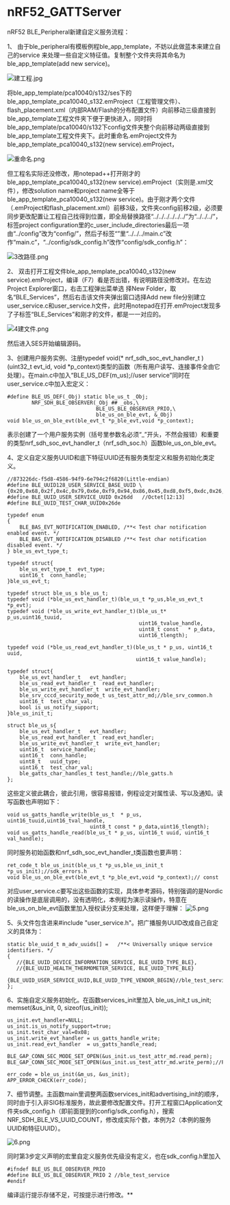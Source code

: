 # nRF52_GATTServer

nRF52 BLE_Peripheral新建自定义服务流程：

1、	由于ble_peripheral有模板例程ble_app_template，不妨以此做蓝本来建立自己的service
来处理一些自定义特征值。复制整个文件夹将其命名为ble_app_template(add new service)。

![建工程.jpg](过程截图/1建工程.png)
 
将ble_app_template/pca10040/s132/ses下的ble_app_template_pca10040_s132.emProject（工程管理文件）、flash_placement.xml（内部RAM/Flash的分布配置文件）向前移动三级直接到ble_app_template工程文件夹下便于更快进入，同时将ble_app_template/pca10040/s132下config文件夹整个向前移动两级直接到ble_app_template工程文件夹下。此时重命名.emProject文件为ble_app_template_pca10040_s132(new service).emProject，

 ![重命名.png](过程截图/2重命名.png)

但工程名实际还没修改，用notepad++打开刚才的ble_app_template_pca10040_s132(new service).emProject（实则是.xml文件），修改solution name和project name全等于ble_app_template_pca10040_s132(new service)。由于刚才两个文件（.emProject和flash_placement.xml）前移3级，文件夹config前移2级，必须要同步更改配置让工程自己找得到位置，即全局替换路径“../../../../../../”为“../../../”，标签project configuration里的c_user_include_directories最后一项由“../config”改为“config/”，然后子标签“<folder Name="Application">”里“../../../main.c”改作“main.c”，“../config/sdk_config.h”改作“config/sdk_config.h”：

 ![3改路径.png](过程截图/3改路径.png)

2、	双击打开工程文件ble_app_template_pca10040_s132(new service).emProject，编译（F7）看是否出错，有说明路径没修改对。在左边Project Explorer窗口，右击工程弹出菜单选
择New Folder，取名“BLE_Services”，然后右击该文件夹弹出窗口选择Add new file分别建立user_service.c和user_service.h文件，此时用notepad在打开.emProject发现多了子标签“BLE_Services”和刚才的文件，都是一一对应的。

 ![4建文件.png](过程截图/4建文件.png)

然后进入SES开始编辑源码。

3、创建用户服务实例、注册typedef void(* nrf_sdh_soc_evt_handler_t )(uint32_t evt_id, void *p_context)类型的函数（所有用户读写、连接事件全由它处理）。在main.c中加入“BLE_US_DEF(m_us);//user service”同时在user_service.c中加入宏定义：

    #define BLE_US_DEF(_Obj) static ble_us_t _Obj;
            NRF_SDH_BLE_OBSERVER(_Obj ## _obs,\
     							 BLE_US_BLE_OBSERVER_PRIO,\
     							 ble_us_on_ble_evt, &_Obj)
    void ble_us_on_ble_evt(ble_evt_t *p_ble_evt,void *p_context);
表示创建了一个用户服务实例（括号里参数名必须“_”开头，不然会报错）和重要的类型nrf_sdh_soc_evt_handler_t（nrf_sdh_soc.h）函数ble_us_on_ble_evt。

4、定义自定义服务UUID和底下特征UUID还有服务类型定义和服务初始化类定义。

    //873226dc-f5d8-4586-94f9-6e794c2f6820(Little-endian)
    #define BLE_UUID128_USER_SERVICE_BASE_UUID \
    {0x20,0x68,0x2f,0x4c,0x79,0x6e,0xf9,0x94,0x86,0x45,0xd8,0xf5,0xdc,0x26,0x32,0x87}
    #define BLE_UUID_USER_SERVICE_UUID 0x26dd   //Octet[12:13]
    #define BLE_UUID_TEST_CHAR_UUID0x26de   

    typedef enum
    {
    	BLE_BAS_EVT_NOTIFICATION_ENABLED, /**< Test char notification enabled event. */
    	BLE_BAS_EVT_NOTIFICATION_DISABLED /**< Test char notification disabled event. */
    } ble_us_evt_type_t;

    typedef struct{
    	ble_us_evt_type_t  evt_type;
    	uint16_t  conn_handle;
    }ble_us_evt_t;
    
    typedef struct ble_us_s ble_us_t;
    typedef void (*ble_us_evt_handler_t)(ble_us_t *p_us,ble_us_evt_t *p_evt);
    typedef void (*ble_us_write_evt_handler_t)(ble_us_t* p_us,uint16_tuuid,
       										   uint16_tvalue_handle,
       										   uint8_t const   * p_data,
       										   uint16_tlength);
    
    typedef void (*ble_us_read_evt_handler_t)(ble_us_t * p_us, uint16_t uuid,
      										  uint16_t value_handle);
    
    typedef struct{
    	ble_us_evt_handler_t   evt_handler;
    	ble_us_read_evt_handler_t  read_evt_handler;
    	ble_us_write_evt_handler_t  write_evt_handler;
    	ble_srv_cccd_security_mode_t us_test_attr_md;//ble_srv_common.h
    	uint16_t  test_char_val;
    	bool is_us_notify_support;
    }ble_us_init_t;
    
    struct ble_us_s{
    	ble_us_evt_handler_t   evt_handler;
    	ble_us_read_evt_handler_t  read_evt_handler;
    	ble_us_write_evt_handler_t  write_evt_handler;
    	uint16_t  service_handle;
    	uint16_t  conn_handle;
    	uint8_t   uuid_type;
    	uint16_t  test_char_val;
    	ble_gatts_char_handles_t test_handle;//ble_gatts.h
    };
这些定义彼此耦合，彼此引用，很容易报错，例程设定对属性读、写以及通知。读写函数也声明如下：
    
    void us_gatts_handle_write(ble_us_t  * p_us,  uint16_tuuid,uint16_tval_handle,
							   uint8_t const * p_data,uint16_tlength);
    void us_gatts_handle_read(ble_us_t * p_us, uint16_t uuid, uint16_t val_handle);
同时服务初始函数和nrf_sdh_soc_evt_handler_t类函数也要声明：

    ret_code_t ble_us_init(ble_us_t *p_us,ble_us_init_t *p_us_init);//sdk_errors.h
    void ble_us_on_ble_evt(ble_evt_t *p_ble_evt,void *p_context);// const
对应user_service.c要写出这些函数的实现，具体参考源码，特别强调的是Nordic的读操作是底层调用的，没有透明化，本例程为演示读操作，特意在ble_us_on_ble_evt函数里加入授权读分支来处理，这样便于理解：
![5.png](过程截图/5.png)

 5、头文件包含进来#include "user_service.h"。把广播服务UUID改成自己自定义的具体为：

    static ble_uuid_t m_adv_uuids[] =   /**< Universally unique service identifiers. */
    {
       //{BLE_UUID_DEVICE_INFORMATION_SERVICE, BLE_UUID_TYPE_BLE},
       //{BLE_UUID_HEALTH_THERMOMETER_SERVICE, BLE_UUID_TYPE_BLE} 
	  {BLE_UUID_USER_SERVICE_UUID,BLE_UUID_TYPE_VENDOR_BEGIN}//ble_test_service
    };

6、实施自定义服务初始化。在函数services_init里加入
    ble_us_init_t us_init;
    memset(&us_init, 0, sizeof(us_init));

    us_init.evt_handler=NULL;
    us_init.is_us_notify_support=true;
    us_init.test_char_val=0x08;
    us_init.write_evt_handler = us_gatts_handle_write;
    us_init.read_evt_handler  = us_gatts_handle_read;

    BLE_GAP_CONN_SEC_MODE_SET_OPEN(&us_init.us_test_attr_md.read_perm);
    BLE_GAP_CONN_SEC_MODE_SET_OPEN(&us_init.us_test_attr_md.write_perm);//Flags:

    err_code = ble_us_init(&m_us, &us_init);
    APP_ERROR_CHECK(err_code);
7、细节调整。主函数main里调整两函数services_init和advertising_init的顺序，同时由于引入非SIG标准服务，故此要修改配置文件。打开工程窗口Application文件夹sdk_config.h（即前面提到的config/sdk_config.h），搜索NRF_SDH_BLE_VS_UUID_COUNT，修改成实际个数，本例为2（本例的服务UUID和特征UUID）。

![6.png](过程截图/6.png)

同时第3步定义声明的宏里自定义服务优先级没有定义，也在sdk_config.h里加入

    #ifndef BLE_US_BLE_OBSERVER_PRIO
    #define BLE_US_BLE_OBSERVER_PRIO 2 //ble_test_service
    #endif
编译运行提示存储不足，可按提示进行修改。**